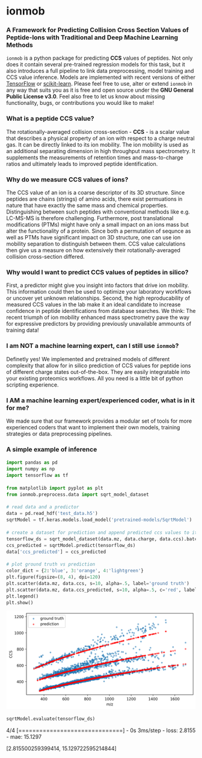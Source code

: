 # ionmob
### A Framework for Predicting Collision Cross Section Values of Peptide-Ions with Traditional and Deep Machine Learning Methods

```ionmob``` is a python package for predicting **CCS** values of peptides.
Not only does it contain several pre-trained regression models for this task, but it also introduces a full pipeline to link data preprocessing, model training and CCS value inference.
Models are implemented with recent versions of either [TensorFlow](https://www.tensorflow.org/) or [scikit-learn](https://scikit-learn.org/stable/). 
Please feel free to use, alter or extend ```ionmob``` in any way that suits you as it is free and open source under the **GNU General Public License v3.0**. 
Feel also free to let us know about missing functionality, bugs, or contributions you would like to make!

### What is a peptide CCS value?
The rotationally-averaged collision cross-section - **CCS** - is a scalar value that describes a physical property of an ion with respect to a charge neutral gas. 
It can be directly linked to its ion mobility. 
The ion mobility is used as an additional separating dimension in high throughput mass spectrometry.
It supplements the measurements of retention times and mass-to-charge ratios and ultimately leads to improved peptide identification.

### Why do we measure CCS values of ions?
The CCS value of an ion is a coarse descriptor of its 3D structure. 
Since peptides are chains (strings) of amino acids, there exist permuations in nature that have exactly the same mass and chemical properties. 
Distinguishing between such peptides with conventional methods like e.g. LC-MS-MS is therefore challenging.
Furthermore, post translational modifications (PTMs) might have only a small impact on an ions mass but alter the functionality of a protein.
Since both a permutation of sequnce as well as PTMs have significant impact on 3D structure, one can use ion mobility separation to distinguish between them.
CCS value calculations then give us a measure on how extensively their rotationally-averaged collision cross-section differed.

### Why would I want to predict CCS values of peptides in silico?
First, a predictor might give you insight into factors that drive ion mobility.
This information could then be used to optimize your laboratory workflows or uncover yet unknown relationships.
Second, the high reproducability of measured CCS values in the lab make it an ideal candidate to increase confidence in peptide identifications from database searches.
We think: The recent triumph of ion mobility enhanced mass spectrometry pave the way for expressive predictors by providing previously unavailable ammounts of training data!

### I am NOT a machine learning expert, can I still use ```ionmob```?
Definetly yes! 
We implemented and pretrained models of different complexity that allow for in silico prediction of CCS values for peptide ions of different charge states out-of-the-box. 
They are easily integratable into your existing proteomics workflows.
All you need is a little bit of python scripting experience.

### I AM a machine learning expert/experienced coder, what is in it for me?
We made sure that our framework provides a modular set of tools for more experienced coders that want to implement their own models, training strategies or data preprocessing pipelines.

### A simple example of inference
```python
import pandas as pd
import numpy as np
import tensorflow as tf

from matplotlib import pyplot as plt
from ionmob.preprocess.data import sqrt_model_dataset

# read data and a predictor
data = pd.read_hdf('test_data.h5')
sqrtModel = tf.keras.models.load_model('pretrained-models/SqrtModel')

# create a dataset for prediction and append predicted ccs values to it
tensorflow_ds = sqrt_model_dataset(data.mz, data.charge, data.ccs).batch(1024)
ccs_predicted = sqrtModel.predict(tensorflow_ds)
data['ccs_predicted'] = ccs_predicted

# plot ground truth vs prediction 
color_dict = {2:'blue', 3:'orange', 4:'lightgreen'}
plt.figure(figsize=(8, 4), dpi=120)
plt.scatter(data.mz, data.ccs, s=10, alpha=.5, label='ground truth')
plt.scatter(data.mz, data.ccs_predicted, s=10, alpha=.5, c='red', label='prediction')
plt.legend()
plt.show()
```

<p align="center">
  <img src="docs/images/sqrt_model.png" width="700" title="prediction vs ground truth">
</p>

```python
sqrtModel.evaluate(tensorflow_ds)
```
4/4 [==============================] - 0s 3ms/step - loss: 2.8155 - mae: 15.1297

[2.815500259399414, 15.129722595214844]
